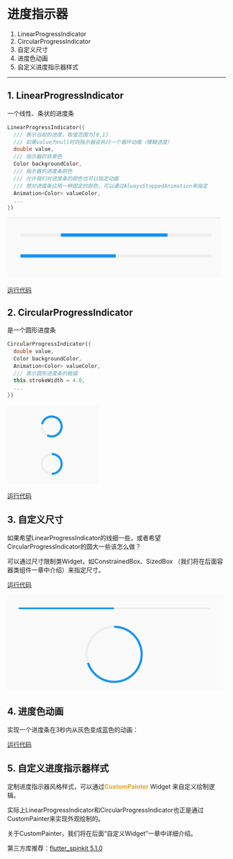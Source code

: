 # 进度指示器

1. LinearProgressIndicator
2. CircularProgressIndicator
3. 自定义尺寸
4. 进度色动画
5. 自定义进度指示器样式

***

## 1. LinearProgressIndicator
一个线性、条状的进度条
``` dart
LinearProgressIndicator({
  /// 表示当前的进度，取值范围为[0,1]
  /// 如果value为null时则指示器会执行一个循环动画（模糊进度）
  double value,
  /// 指示器的背景色
  Color backgroundColor,
  /// 指示器的进度条颜色
  /// 允许我们对进度条的颜色也可以指定动画
  /// 想对进度条应用一种固定的颜色，可以通过AlwaysStoppedAnimation来指定
  Animation<Color> valueColor,
  ...
})
```

![](img/e2ae6d3e.png)

[运行代码](code/LinearProgressIndicator.dart)

## 2. CircularProgressIndicator
是一个圆形进度条

``` dart
CircularProgressIndicator({
  double value,
  Color backgroundColor,
  Animation<Color> valueColor,
  /// 表示圆形进度条的粗细
  this.strokeWidth = 4.0,
  ...   
}) 
```

![](img/3006b24c.png)

[运行代码](code/CircularProgressIndicator.dart)

## 3. 自定义尺寸
如果希望LinearProgressIndicator的线细一些，或者希望CircularProgressIndicator的圆大一些该怎么做？

可以通过尺寸限制类Widget，如ConstrainedBox、SizedBox （我们将在后面容器类组件一章中介绍）来指定尺寸。

[运行代码](code/自定义尺寸.dart)

![](img/34ba6a9c.png)

## 4. 进度色动画
实现一个进度条在3秒内从灰色变成蓝色的动画：

[运行代码](code/进度色动画.dart)

## 5. 自定义进度指示器样式

定制进度指示器风格样式，可以通过<font color=#dea32c>**CustomPainter**</font> Widget 来自定义绘制逻辑。

实际上LinearProgressIndicator和CircularProgressIndicator也正是通过CustomPainter来实现外观绘制的。

关于CustomPainter，我们将在后面“自定义Widget”一章中详细介绍。

第三方库推荐：[flutter_spinkit 5.1.0](https://pub.flutter-io.cn/packages/flutter_spinkit)

